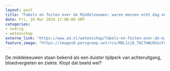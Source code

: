 ```yaml
---
layout: post
title: "Fabels en feiten over de Middeleeuwen: waren mensen echt dag en nacht teut?"
date: Fri, 29 Mar 2019 17:00:00 GMT
categories: 
- overig 
- wetenschap 
externe_link: "https://www.ad.nl/wetenschap/fabels-en-feiten-over-de-middeleeuwen-waren-mensen-echt-dag-en-nacht-teut~aea00aec/"
feature_image: "https://images0.persgroep.net/rcs/M8L1ij8_7bC7mWLRUzcFuE2vZc0/diocontent/144405163/_fitwidth/400/?appId=21791a8992982cd8da851550a453bd7f&quality=0.7"
---
```


De middeleeuwen staan bekend als een duister tijdperk van achteruitgang, bloedvergieten en ziekte. Klopt dat beeld wel?
